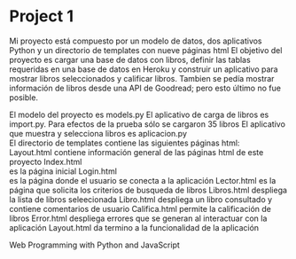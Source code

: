 # Project 1
Mi proyecto está compuesto por un modelo de datos, dos aplicativos Python y un directorio de templates con nueve páginas html
 El objetivo del proyecto es cargar una base de datos con libros, definir las tablas requeridas en una base de datos en Heroku
y construir un aplicativo para mostrar libros seleccionados y calificar libros. Tambien se pedía mostrar información de libros desde una API de Goodread; pero esto último no fue posible. 

El modelo del proyecto es models.py
El aplicativo de carga de libros es import.py. Para efectos de la prueba sólo se cargaron 35 libros
El aplicativo que muestra y selecciona libros es aplicacion.py  
El directorio de templates contiene las siguientes páginas html:  
Layout.html
 contiene información general de las páginas html de este proyecto
Index.html                 
 es la página inicial 
Login.html                  
 es la página donde el usuario se conecta a la aplicación 
Lector.html
 es la página que solicita los criterios de busqueda de libros
Libros.html
 despliega la lista de libros seleecionada
Libro.html
 despliega un libro consultado y contiene comentarios de usuario
Califica.html
 permite la calificación de libros
Error.html
 despliega errores que se generan al interactuar con la aplicación
Layout.html
 da termino a la funcionalidad de la aplicación 


Web Programming with Python and JavaScript
